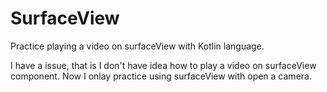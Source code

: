 # SurfaceView
Practice playing a video on surfaceView with Kotlin language.

I have a issue, that is I don't have idea how to play a video on surfaceView component. 
Now I onlay practice using surfaceView with open a camera.
